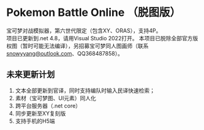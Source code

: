 # Pokemon Battle Online （脱图版）

宝可梦对战模拟器，第六世代限定（包含XY、ORAS），支持4P。  
项目已更新到.net 4.8，请用Visual Studio 2022打开。 
本项目已脱除全部官方版权图（暂时可能无法编译），另招募宝可梦同人图画师（联系<snowyyang@outlook.com>、QQ368487858）。

## 未来更新计划
1. 文本全部更新到官译，同时支持编队时输入民译快速检索；
1. 素材（宝可梦图、UI元素）同人化
1. 跨平台服务器（.net core）
1. 同步更新至XY复刻版
1. 支持手机的H5端
